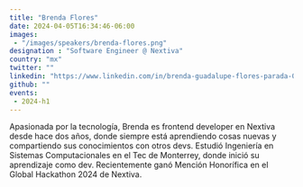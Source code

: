 ```yaml
---
title: "Brenda Flores"
date: 2024-04-05T16:34:46-06:00
images: 
 - "/images/speakers/brenda-flores.png"
designation : "Software Engineer @ Nextiva"
country: "mx"
twitter: ""
linkedin: "https://www.linkedin.com/in/brenda-guadalupe-flores-parada-09a52b126/"
github: ""
events: 
 - 2024-h1
---
```


Apasionada por la tecnología, Brenda es frontend developer en Nextiva desde hace dos años, donde siempre está aprendiendo cosas nuevas y compartiendo sus conocimientos con otros devs. Estudió Ingeniería en Sistemas Computacionales en el Tec de Monterrey, donde inició su aprendizaje como dev. Recientemente ganó Mención Honorífica en el Global Hackathon 2024 de Nextiva.

